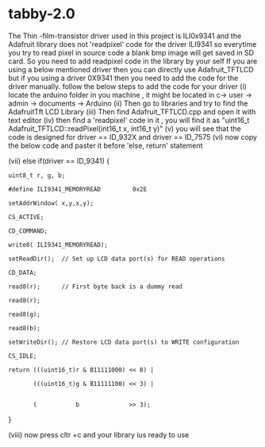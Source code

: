 # tabby-2.0
The Thin -film-transistor driver used in this project is ILI0x9341 and the Adafruit library does not 'readpixel' code for the driver ILI9341 so everytime you try to 
read pixel in source code a blank bmp image will get saved in SD card. So you need to add readpixel code in the library by your self 
If you are using a below mentioned driver then you can directly use Adafruit_TFTLCD but if you using a driver 0X9341 then you need to add the code for the driver manually.
follow the below steps to add the code for your driver
(i) locate the arduino folder in you machine , it might be located in c-> user -> admin -> documents -> Arduino
(ii) Then go to libraries and try to find the AdafruitTft LCD Library
(iii) Then find Adafruit_TFTLCD.cpp and open it with text editor 
(iv) then find a 'readpixel' code in it , you will find it as "uint16_t Adafruit_TFTLCD::readPixel(int16_t x, int16_t y)"
(v) you will see that the code is designed for driver == ID_932X and driver == ID_7575
(vi) now copy the below code and paster it before 'else, return' statement 

(vii)
    else if(driver == ID_9341) {

    uint8_t r, g, b;
    
    #define ILI9341_MEMORYREAD         0x2E

    setAddrWindow( x,y,x,y);
    
    CS_ACTIVE;
    
    CD_COMMAND;
    
    write8( ILI9341_MEMORYREAD);
    
    setReadDir();  // Set up LCD data port(s) for READ operations
    
    CD_DATA;
    
    read8(r);      // First byte back is a dummy read
    
    read8(r);
    
    read8(g);
    
    read8(b);
    
    setWriteDir(); // Restore LCD data port(s) to WRITE configuration
    
    CS_IDLE;
    
    return (((uint16_t)r & B11111000) << 8) |
    
           (((uint16_t)g & B11111100) << 3) |
           
           
           (           b              >> 3);
           
  } 
  
  
  (viii) now press cltr +c and your library ius ready to use
